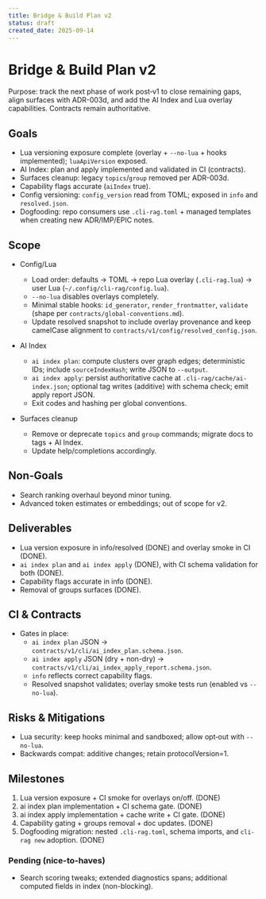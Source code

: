 ```yaml
---
title: Bridge & Build Plan v2
status: draft
created_date: 2025-09-14
---
```


# Bridge & Build Plan v2

Purpose: track the next phase of work post‑v1 to close remaining gaps, align surfaces with ADR-003d, and add the AI Index and Lua overlay capabilities. Contracts remain authoritative.

## Goals
- Lua versioning exposure complete (overlay + `--no-lua` + hooks implemented); `luaApiVersion` exposed.
- AI Index: plan and apply implemented and validated in CI (contracts).
- Surfaces cleanup: legacy `topics`/`group` removed per ADR-003d.
- Capability flags accurate (`aiIndex` true).
- Config versioning: `config_version` read from TOML; exposed in `info` and `resolved.json`.
- Dogfooding: repo consumers use `.cli-rag.toml` + managed templates when creating new ADR/IMP/EPIC notes.

## Scope
- Config/Lua
  - Load order: defaults → TOML → repo Lua overlay (`.cli-rag.lua`) → user Lua (`~/.config/cli-rag/config.lua`).
  - `--no-lua` disables overlays completely.
  - Minimal stable hooks: `id_generator`, `render_frontmatter`, `validate` (shape per `contracts/global-conventions.md`).
  - Update resolved snapshot to include overlay provenance and keep camelCase alignment to `contracts/v1/config/resolved_config.json`.

- AI Index
  - `ai index plan`: compute clusters over graph edges; deterministic IDs; include `sourceIndexHash`; write JSON to `--output`.
  - `ai index apply`: persist authoritative cache at `.cli-rag/cache/ai-index.json`; optional tag writes (additive) with schema check; emit apply report JSON.
  - Exit codes and hashing per global conventions.

- Surfaces cleanup
  - Remove or deprecate `topics` and `group` commands; migrate docs to tags + AI Index.
  - Update help/completions accordingly.

## Non‑Goals
- Search ranking overhaul beyond minor tuning.
- Advanced token estimates or embeddings; out of scope for v2.

## Deliverables
- Lua version exposure in info/resolved (DONE) and overlay smoke in CI (DONE).
- `ai index plan` and `ai index apply` (DONE), with CI schema validation for both (DONE).
- Capability flags accurate in info (DONE).
- Removal of groups surfaces (DONE).

## CI & Contracts
- Gates in place:
  - `ai index plan` JSON → `contracts/v1/cli/ai_index_plan.schema.json`.
  - `ai index apply` JSON (dry + non-dry) → `contracts/v1/cli/ai_index_apply_report.schema.json`.
  - `info` reflects correct capability flags.
  - Resolved snapshot validates; overlay smoke tests run (enabled vs `--no-lua`).

## Risks & Mitigations
- Lua security: keep hooks minimal and sandboxed; allow opt‑out with `--no-lua`.
- Backwards compat: additive changes; retain protocolVersion=1.

## Milestones
1) Lua version exposure + CI smoke for overlays on/off. (DONE)
2) ai index plan implementation + CI schema gate. (DONE)
3) ai index apply implementation + cache write + CI gate. (DONE)
4) Capability gating + groups removal + doc updates. (DONE)
5) Dogfooding migration: nested `.cli-rag.toml`, schema imports, and `cli-rag new` adoption. (DONE)

### Pending (nice-to-haves)
- Search scoring tweaks; extended diagnostics spans; additional computed fields in index (non-blocking).
